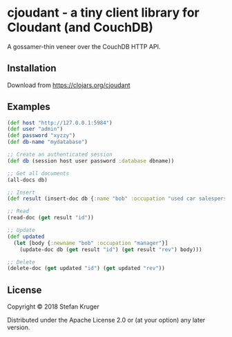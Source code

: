 # cjoudant - a tiny client library for Cloudant (and CouchDB)

A gossamer-thin veneer over the CouchDB HTTP API.

## Installation

Download from https://clojars.org/cjoudant

## Examples

```clojure
(def host "http://127.0.0.1:5984")
(def user "admin")
(def password "xyzzy")
(def db-name "mydatabase")

;; Create an authenticated session
(def db (session host user password :database dbname))

;; Get all documents
(all-docs db)

;; Insert
(def result (insert-doc db {:name "bob" :occupation "used car salesperson"}))

;; Read
(read-doc (get result "id"))

;; Update
(def updated
  (let [body {:newname "bob" :occupation "manager"}]
    (update-doc db (get result "id") (get result "rev") body)))

;; Delete
(delete-doc (get updated "id") (get updated "rev"))
```

## License

Copyright © 2018 Stefan Kruger

Distributed under the Apache License 2.0 or (at your option) any later version.
